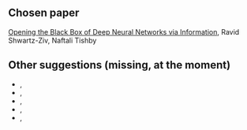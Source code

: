 ## Chosen paper

[Opening the Black Box of Deep Neural Networks via Information](https://arxiv.org/abs/1703.00810), Ravid Shwartz-Ziv, Naftali Tishby

## Other suggestions (missing, at the moment)

* [](), 
* [](), 
* [](), 
* [](), 
* [](), 
